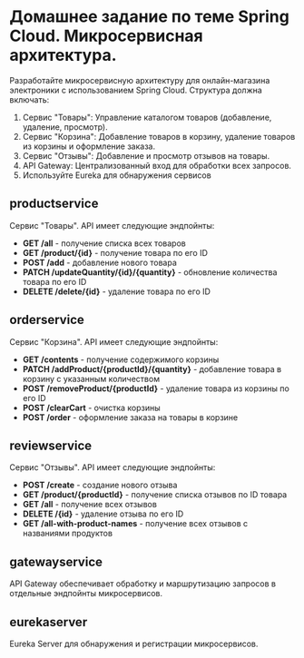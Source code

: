 # Домашнее задание по теме Spring Cloud. Микросервисная архитектура.
Разработайте микросервисную архитектуру для онлайн-магазина электроники с использованием Spring Cloud. Структура должна включать:

1. Сервис "Товары": Управление каталогом товаров (добавление, удаление, просмотр).
2. Сервис "Корзина": Добавление товаров в корзину, удаление товаров из корзины и оформление заказа.
3. Сервис "Отзывы": Добавление и просмотр отзывов на товары.
4. API Gateway: Централизованный вход для обработки всех запросов.
5. Используйте Eureka для обнаружения сервисов

## productservice
Сервис "Товары". API имеет следующие эндпойнты:
* **GET /all** - получение списка всех товаров
* **GET /product/{id}** - получение товара по его ID
* **POST /add** - добавление нового товара
* **PATCH /updateQuantity/{id}/{quantity}** - обновление количества товара по его ID
* **DELETE /delete/{id}** - удаление товара по его ID

## orderservice
Сервис "Корзина". API имеет следующие эндпойнты:
* **GET /contents** - получение содержимого корзины
* **PATCH /addProduct/{productId}/{quantity}** - добавление товара в корзину с указанным количеством
* **POST /removeProduct/{productId}** - удаление товара из корзины по его ID
* **POST /clearCart** - очистка корзины
* **POST /order** - оформление заказа на товары в корзине

## reviewservice
Сервис "Отзывы". API имеет следующие эндпойнты:
* **POST /create** - создание нового отзыва
* **GET /product/{productId}** - получение списка отзывов по ID товара
* **GET /all** - получение всех отзывов
* **DELETE /{id}** - удаление отзыва по его ID
* **GET /all-with-product-names** - получение всех отзывов с названиями продуктов

## gatewayservice
API Gateway обеспечивает обработку и маршрутизацию запросов в отдельные эндпойнты микросервисов.  

## eurekaserver
Eureka Server для обнаружения и регистрации микросервисов.
